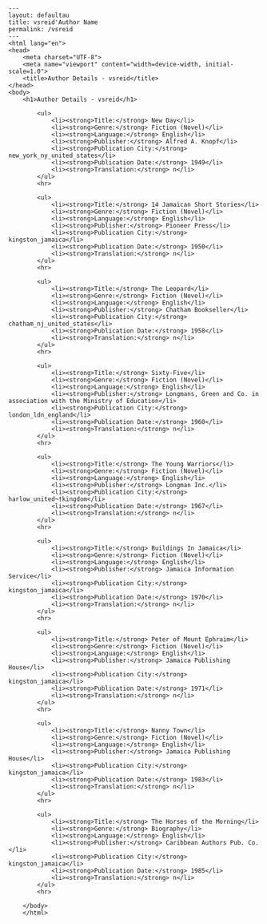 
    ---
    layout: defaultau
    title: vsreid'Author Name 
    permalink: /vsreid
    ---
    <html lang="en">
    <head>
        <meta charset="UTF-8">
        <meta name="viewport" content="width=device-width, initial-scale=1.0">
        <title>Author Details - vsreid</title>
    </head>
    <body>
        <h1>Author Details - vsreid</h1>
        
            <ul>
                <li><strong>Title:</strong> New Day</li>
                <li><strong>Genre:</strong> Fiction (Novel)</li>
                <li><strong>Language:</strong> English</li>
                <li><strong>Publisher:</strong> Alfred A. Knopf</li>
                <li><strong>Publication City:</strong> new_york_ny_united_states</li>
                <li><strong>Publication Date:</strong> 1949</li>
                <li><strong>Translation:</strong> n</li>
            </ul>
            <hr>
            
            <ul>
                <li><strong>Title:</strong> 14 Jamaican Short Stories</li>
                <li><strong>Genre:</strong> Fiction (Novel)</li>
                <li><strong>Language:</strong> English</li>
                <li><strong>Publisher:</strong> Pioneer Press</li>
                <li><strong>Publication City:</strong> kingston_jamaica</li>
                <li><strong>Publication Date:</strong> 1950</li>
                <li><strong>Translation:</strong> n</li>
            </ul>
            <hr>
            
            <ul>
                <li><strong>Title:</strong> The Leopard</li>
                <li><strong>Genre:</strong> Fiction (Novel)</li>
                <li><strong>Language:</strong> English</li>
                <li><strong>Publisher:</strong> Chatham Bookseller</li>
                <li><strong>Publication City:</strong> chatham_nj_united_states</li>
                <li><strong>Publication Date:</strong> 1958</li>
                <li><strong>Translation:</strong> n</li>
            </ul>
            <hr>
            
            <ul>
                <li><strong>Title:</strong> Sixty-Five</li>
                <li><strong>Genre:</strong> Fiction (Novel)</li>
                <li><strong>Language:</strong> English</li>
                <li><strong>Publisher:</strong> Longmans, Green and Co. in association with the Ministry of Education</li>
                <li><strong>Publication City:</strong> london_ldn_england</li>
                <li><strong>Publication Date:</strong> 1960</li>
                <li><strong>Translation:</strong> n</li>
            </ul>
            <hr>
            
            <ul>
                <li><strong>Title:</strong> The Young Warriors</li>
                <li><strong>Genre:</strong> Fiction (Novel)</li>
                <li><strong>Language:</strong> English</li>
                <li><strong>Publisher:</strong> Longman Inc.</li>
                <li><strong>Publication City:</strong> harlow_united¬†kingdom</li>
                <li><strong>Publication Date:</strong> 1967</li>
                <li><strong>Translation:</strong> n</li>
            </ul>
            <hr>
            
            <ul>
                <li><strong>Title:</strong> Buildings In Jamaica</li>
                <li><strong>Genre:</strong> Fiction (Novel)</li>
                <li><strong>Language:</strong> English</li>
                <li><strong>Publisher:</strong> Jamaica Information Service</li>
                <li><strong>Publication City:</strong> kingston_jamaica</li>
                <li><strong>Publication Date:</strong> 1970</li>
                <li><strong>Translation:</strong> n</li>
            </ul>
            <hr>
            
            <ul>
                <li><strong>Title:</strong> Peter of Mount Ephraim</li>
                <li><strong>Genre:</strong> Fiction (Novel)</li>
                <li><strong>Language:</strong> English</li>
                <li><strong>Publisher:</strong> Jamaica Publishing House</li>
                <li><strong>Publication City:</strong> kingston_jamaica</li>
                <li><strong>Publication Date:</strong> 1971</li>
                <li><strong>Translation:</strong> n</li>
            </ul>
            <hr>
            
            <ul>
                <li><strong>Title:</strong> Nanny Town</li>
                <li><strong>Genre:</strong> Fiction (Novel)</li>
                <li><strong>Language:</strong> English</li>
                <li><strong>Publisher:</strong> Jamaica Publishing House</li>
                <li><strong>Publication City:</strong> kingston_jamaica</li>
                <li><strong>Publication Date:</strong> 1983</li>
                <li><strong>Translation:</strong> n</li>
            </ul>
            <hr>
            
            <ul>
                <li><strong>Title:</strong> The Horses of the Morning</li>
                <li><strong>Genre:</strong> Biography</li>
                <li><strong>Language:</strong> English</li>
                <li><strong>Publisher:</strong> Caribbean Authors Pub. Co.</li>
                <li><strong>Publication City:</strong> kingston_jamaica</li>
                <li><strong>Publication Date:</strong> 1985</li>
                <li><strong>Translation:</strong> n</li>
            </ul>
            <hr>
            
        </body>
        </html>
        